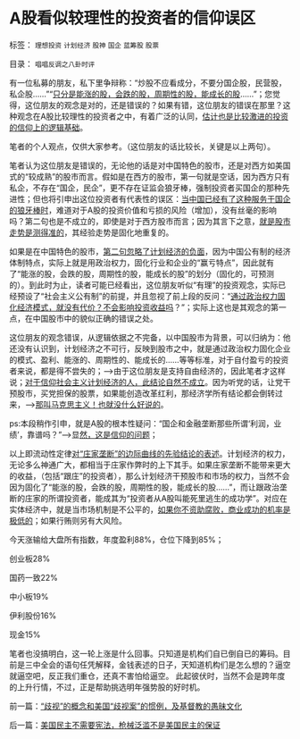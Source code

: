 # A股看似较理性的投资者的信仰误区

标签： `理想投资` `计划经济` `股神` `国企` `蓝筹股` `股票` 

目录： `唱唱反调之八卦时评`

有一位私募的朋友，私下里争辩称：“炒股不应看成分，不要分国企股，民营股，私企股……”“[只分是能涨的股，会跌的股，周期性的股，能成长的股](../../../2012/1/7/“选择命运盒子的技术”和“打破命运盒子的科学”.md)……”；您觉得，这位朋友的观念是对的，还是错误的？如果有错，这位朋友的错误在那里？这种观念在A股比较理性的投资者之中，有着广泛的认同，[估计也是比较激进的投资的信仰上的逻辑基础](../../../2012/2/7/国企可以上市，政府也就可以上市，必定更“蓝筹”.md)。

笔者的个人观点，仅供大家参考。（这位朋友的话比较长，关键是以上两句）。

笔者认为这位朋友是错误的，无论他的话是对中国特色的股市，还是对西方如美国式的“较成熟”的股市而言。假如是在西方的股市，第一句就是空话，因为西方只有私企，不存在“国企，民企”，更不存在证监会狼牙棒，强制投资者买国企的那种先进性；但也将引申出这位投资者有代表性的误区：[当中国已经有了这种服务于国企的狼牙棒时](../../../2012/1/6/技术分析绝对化的政治意义和股神的奋斗.md)，难道对于A股的投资价值和亏损的风险（增加），没有丝毫的影响吗？第二句也是不成立的，即使是对于西方股市而言；因为其言下之意，[就是股市走势是测得准的](../../../2013/10/31/“流动性守恒”即流动性定律的“微分，snapshot”和股市的测不准.md)，其经验走势是固化地重复的。

如果是在中国特色的股市，[第二句忽略了计划经济的负面](../../../2012/1/6/股市风险大，中国就不可能有民主.md)，因为中国公有制的经济体制特点，实际上就是用政治权力，固化行业和企业的“赢亏特点”，因此就有了“能涨的股，会跌的股，周期性的股，能成长的股”的划分（固化的，可预测的）。到此时为止，读者可能已经看出，这位朋友听似“有理”的投资观念，实际已经预设了“社会主义公有制”的前提，并且忽视了前上段的反问：“[通过政治权力固化经济模式，就没有代价？不会影响投资收益吗](../../../2012/1/6/经济学者为什么不敢研究股市中的“谷物法”？.md)？”；实际上这也是其观念的第一点，在中国股市中的貌似正确的错误之处。

这位朋友的观念错误，从逻辑依据之不完备，以中国股市为背景，可以归纳为：他还没有认识到，计划经济之不可行，反映到股市之中，就是通过政治权力固化企业的模式、盈利、能涨的、周期性的、能成长的……等等标准，对于自付盈亏的投资者来说，都是得不尝失的；——>由于这位朋友是支持自由经济的，因此笔者才这样说；[对于信仰社会主义计划经济的人，此结论自然不成立](../../../2012/1/10/机构型股神的“谷物法”，政治型股神和孔庆东老师.md)。因为听党的话，让党干预股市，买党担保的股票，如果能创造改革红利，那经济学所有结论都会倒转过来，——>[那叫马克思主义！也就没什么好说的](../../../2013/6/18/职业股神的四大专业原则；.md)。

ps:本段稍作引申，就是A股的根本性疑问：“国企和金融垄断那些所谓‘利润，业绩’，靠谱吗？”——>显[然，这是信仰的问题](../../../2011/1/18/大象有癌症，小猴扛大旗!.md)；



以上即流动性定律[对“庄家垄断”的边际曲线的先验结论的表述](../../../2013/10/27/庄家持筹比例与效益的关系示意图，逻辑推导的流程.md)。计划经济的权力，无论多么神通广大，都相当于庄家作弊时的上下其手。如果庄家垄断不能带来更大的收益，（包括“跟庄”的投资者），那么计划经济干预股市和市场的权力，当然不会因为固化了“能涨的股，会跌的股，周期性的股，能成长的股……”，而让跟政治垄断的庄家的所谓投资者，能成其为“投资者从A股叫能死里逃生的成功学”。对应在实体经济中，就是当市场机制是不公平的，[如果你不资助腐败，商业成功的机率是极低的](../../../2010/2/28/从专营权层层盘剥理解中国特色的黑社会.md)；如果行贿则另有大风险。

今天涨输给大盘所有指数，年度盈利88%，仓位下降到85%；

创业板28%

国药一致22%

中小板19%

伊利股份16%

现金15%

笔者也没搞明白，这一轮上涨是什么回事。只知道是机构们自已倒自已的筹码。目前是三中全会的语句任凭解释，金钱表述的日子，天知道机构们是怎么想的？逼空就逼空吧，反正我们重仓，还真不害怕给逼空。
此起彼伏时，当然不会是跨年度的上升行情，不过，正是帮助挑选明年强势股的好时机。

前一篇：[“歧视”的概念和美国“歧视案”的惯例，及基督教的愚昧文化](../../../2013/11/18/“歧视”的概念和美国“歧视案”的惯例，及基督教的愚昧文化.md)

后一篇：[美国民主不需要宪法，枪械泛滥不是美国民主的保证](../../../2013/11/19/美国民主不需要宪法，枪械泛滥不是美国民主的保证.md)